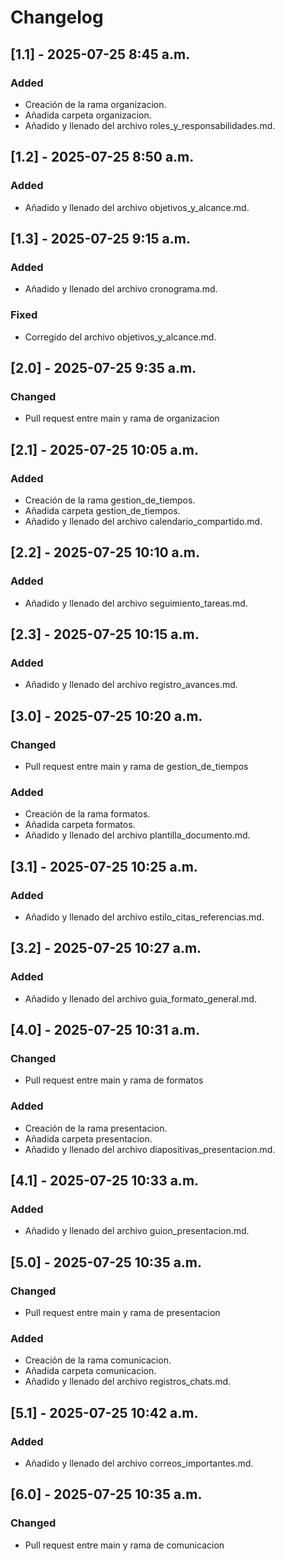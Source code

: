# Changelog
## [1.1] - 2025-07-25 8:45 a.m.
### Added 
- Creación de la rama organizacion.
- Añadida carpeta organizacion.
- Añadido y llenado del archivo roles_y_responsabilidades.md.

## [1.2] - 2025-07-25 8:50 a.m.
### Added 
- Añadido y llenado del archivo objetivos_y_alcance.md.

## [1.3] - 2025-07-25 9:15 a.m.
### Added 
- Añadido y llenado del archivo cronograma.md.

### Fixed
- Corregido del archivo objetivos_y_alcance.md.

## [2.0] - 2025-07-25 9:35 a.m.
### Changed 
- Pull request entre main y rama de organizacion

## [2.1] - 2025-07-25 10:05 a.m.
### Added 
- Creación de la rama gestion_de_tiempos.
- Añadida carpeta gestion_de_tiempos.
- Añadido y llenado del archivo calendario_compartido.md.

## [2.2] - 2025-07-25 10:10 a.m.
### Added 
- Añadido y llenado del archivo seguimiento_tareas.md.

## [2.3] - 2025-07-25 10:15 a.m.
### Added 
- Añadido y llenado del archivo registro_avances.md.

## [3.0] - 2025-07-25 10:20 a.m.
### Changed 
- Pull request entre main y rama de gestion_de_tiempos

### Added 
- Creación de la rama formatos.
- Añadida carpeta formatos.
- Añadido y llenado del archivo plantilla_documento.md.

## [3.1] - 2025-07-25 10:25 a.m.
### Added 
- Añadido y llenado del archivo estilo_citas_referencias.md.

## [3.2] - 2025-07-25 10:27 a.m.
### Added 
- Añadido y llenado del archivo guia_formato_general.md.

## [4.0] - 2025-07-25 10:31 a.m.
### Changed 
- Pull request entre main y rama de formatos

### Added 
- Creación de la rama presentacion.
- Añadida carpeta presentacion.
- Añadido y llenado del archivo diapositivas_presentacion.md.

## [4.1] - 2025-07-25 10:33 a.m.
### Added 
- Añadido y llenado del archivo guion_presentacion.md.

## [5.0] - 2025-07-25 10:35 a.m.
### Changed 
- Pull request entre main y rama de presentacion

### Added 
- Creación de la rama comunicacion.
- Añadida carpeta comunicacion.
- Añadido y llenado del archivo registros_chats.md.

## [5.1] - 2025-07-25 10:42 a.m.
### Added 
- Añadido y llenado del archivo correos_importantes.md.

## [6.0] - 2025-07-25 10:35 a.m.
### Changed 
- Pull request entre main y rama de comunicacion
